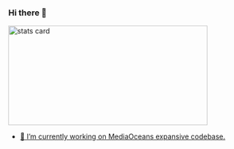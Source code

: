 ### Hi there 👋
<a href="https://github.com/sharmashrey">
<img align="center" alt= "stats card" height="200px" width="400" src="https://github-readme-stats-eight-theta.vercel.app/api?username=sharmashrey&show_icons=true&theme=algolia&include_all_commits=true&count_private=true">
</p>

- 🔭 I’m currently working on MediaOceans expansive codebase.
